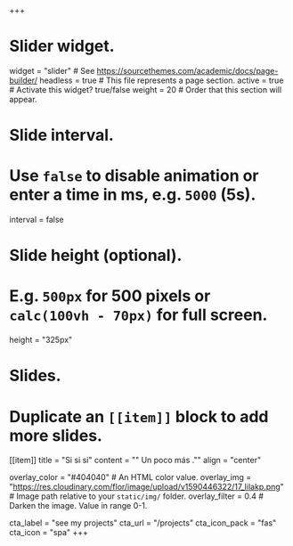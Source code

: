 +++
# Slider widget.
widget = "slider"  # See https://sourcethemes.com/academic/docs/page-builder/
headless = true  # This file represents a page section.
active = true  # Activate this widget? true/false
weight = 20  # Order that this section will appear.

# Slide interval.
# Use `false` to disable animation or enter a time in ms, e.g. `5000` (5s).
interval = false

# Slide height (optional).
# E.g. `500px` for 500 pixels or `calc(100vh - 70px)` for full screen.
height = "325px"

# Slides.
# Duplicate an `[[item]]` block to add more slides.

[[item]]
  title = "Si si si"
  content = "\" Un poco más .\""
  align = "center"

  overlay_color = "#404040"  # An HTML color value.
  overlay_img = "https://res.cloudinary.com/flor/image/upload/v1590446322/17_lilakp.png"  # Image path relative to your `static/img/` folder.
  overlay_filter = 0.4  # Darken the image. Value in range 0-1.

  cta_label = "see my projects"
  cta_url = "/projects"
  cta_icon_pack = "fas"
  cta_icon = "spa"
+++
